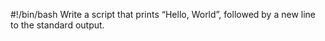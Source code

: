 #!/bin/bash
Write a script that prints “Hello, World”, followed by a new line to the standard output. 
